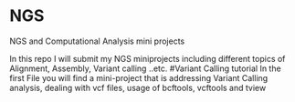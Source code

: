 # NGS
NGS and Computational Analysis mini projects

In this repo I will submit my NGS miniprojects including different topics of Alignment, Assembly, Variant calling ..etc.
#Variant Calling tutorial
	In the first File you will find a mini-project that is addressing Variant Calling analysis, dealing with vcf files, usage of bcftools, 
	vcftools and tview


